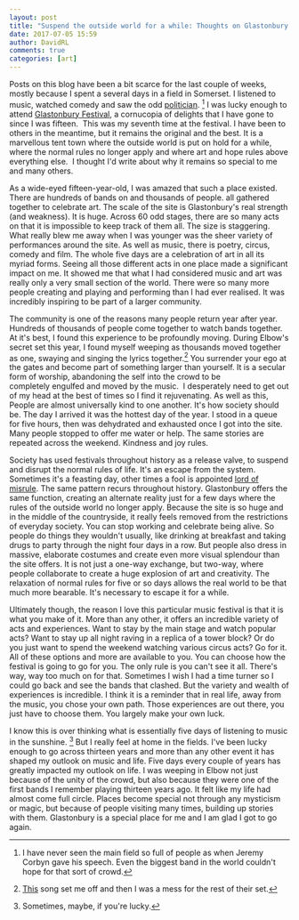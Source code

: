 ```yaml
---  
layout: post  
title: "Suspend the outside world for a while: Thoughts on Glastonbury Festival"  
date: 2017-07-05 15:59  
author: DavidRL  
comments: true  
categories: [art]  
---  
```

Posts on this blog have been a bit scarce for the last couple of weeks, mostly because I spent a several days in a field in Somerset. I listened to music, watched comedy and saw the odd <a href="https://www.theguardian.com/music/2017/jun/24/jeremy-corbyn-calls-for-unity-in-glastonbury-speech">politician</a>. [^1] I was lucky enough to attend <a href="http://www.glastonburyfestivals.co.uk/">Glastonbury Festival</a>, a cornucopia of delights that I have gone to since I was fifteen.  This was my seventh time at the festival. I have been to others in the meantime, but it remains the original and the best. It is a marvellous tent town where the outside world is put on hold for a while, where the normal rules no longer apply and where art and hope rules above everything else.  I thought I'd write about why it remains so special to me and many others.  

<!--more-->As a wide-eyed fifteen-year-old, I was amazed that such a place existed. There are hundreds of bands on and thousands of people. all gathered together to celebrate art. The scale of the site is Glastonbury's real strength (and weakness). It is huge. Across 60 odd stages, there are so many acts on that it is impossible to keep track of them all. The size is staggering. What really blew me away when I was younger was the sheer variety of performances around the site. As well as music, there is poetry, circus, comedy and film. The whole five days are a celebration of art in all its myriad forms. Seeing all those different acts in one place made a significant impact on me. It showed me that what I had considered music and art was really only a very small section of the world. There were so many more people creating and playing and performing than I had ever realised. It was incredibly inspiring to be part of a larger community.  

The community is one of the reasons many people return year after year. Hundreds of thousands of people come together to watch bands together. At it's best, I found this experience to be profoundly moving. During Elbow's secret set this year, I found myself weeping as thousands moved together as one, swaying and singing the lyrics together.[^2] You surrender your ego at the gates and become part of something larger than yourself. It is a secular form of worship, abandoning the self into the crowd to be completely engulfed and moved by the music.  I desperately need to get out of my head at the best of times so I find it rejuvenating. As well as this, People are almost universally kind to one another. It's how society should be. The day I arrived it was the hottest day of the year. I stood in a queue for five hours, then was dehydrated and exhausted once I got into the site. Many people stopped to offer me water or help. The same stories are repeated across the weekend. Kindness and joy rules.  

Society has used festivals throughout history as a release valve, to suspend and disrupt the normal rules of life. It's an escape from the system. Sometimes it's a feasting day, other times a fool is appointed <a href="http://theoddmentemporium.tumblr.com/post/38568900358/the-lord-of-misrule-and-the-feast-of-fools-in">lord of misrule</a>. The same pattern recurs throughout history. Glastonbury offers the same function, creating an alternate reality just for a few days where the rules of the outside world no longer apply. Because the site is so huge and in the middle of the countryside, it really feels removed from the restrictions of everyday society. You can stop working and celebrate being alive. So people do things they wouldn't usually, like drinking at breakfast and taking drugs to party through the night four days in a row. But people also dress in massive, elaborate costumes and create even more visual splendour than the site offers. It is not just a one-way exchange, but two-way, where people collaborate to create a huge explosion of art and creativity. The relaxation of normal rules for five or so days allows the real world to be that much more bearable. It's necessary to escape it for a while.  

Ultimately though, the reason I love this particular music festival is that it is what you make of it. More than any other, it offers an incredible variety of acts and experiences. Want to stay by the main stage and watch popular acts? Want to stay up all night raving in a replica of a tower block? Or do you just want to spend the weekend watching various circus acts? Go for it. All of these options and more are available to you. You can choose how the festival is going to go for you. The only rule is you can't see it all. There's way, way too much on for that. Sometimes I wish I had a time turner so I could go back and see the bands that clashed. But the variety and wealth of experiences is incredible. I think it is a reminder that in real life, away from the music, you chose your own path. Those experiences are out there, you just have to choose them. You largely make your own luck.  

I know this is over thinking what is essentially five days of listening to music in the sunshine. [^3] But I really feel at home in the fields. I've been lucky enough to go across thirteen years and more than any other event it has shaped my outlook on music and life. Five days every couple of years has greatly impacted my outlook on life. I was weeping in Elbow not just because of the unity of the crowd, but also because they were one of the first bands I remember playing thirteen years ago. It felt like my life had almost come full circle. Places become special not through any mysticism or magic, but because of people visiting many times, building up stories with them. Glastonbury is a special place for me and I am glad I got to go again.  

[^1]: I have never seen the main field so full of people as when Jeremy Corbyn gave his speech. Even the biggest band in the world couldn't hope for that sort of crowd.
[^2]: <a href="https://youtu.be/MUOsztgBE-I">This</a> song set me off and then I was a mess for the rest of their set.
[^3]: Sometimes, maybe, if you're lucky. 
